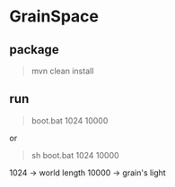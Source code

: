 # GrainSpace

## package
> mvn clean install

## run
>boot.bat 1024 10000

or

> sh boot.bat  1024 10000


1024 -> world length
10000 -> grain's light
